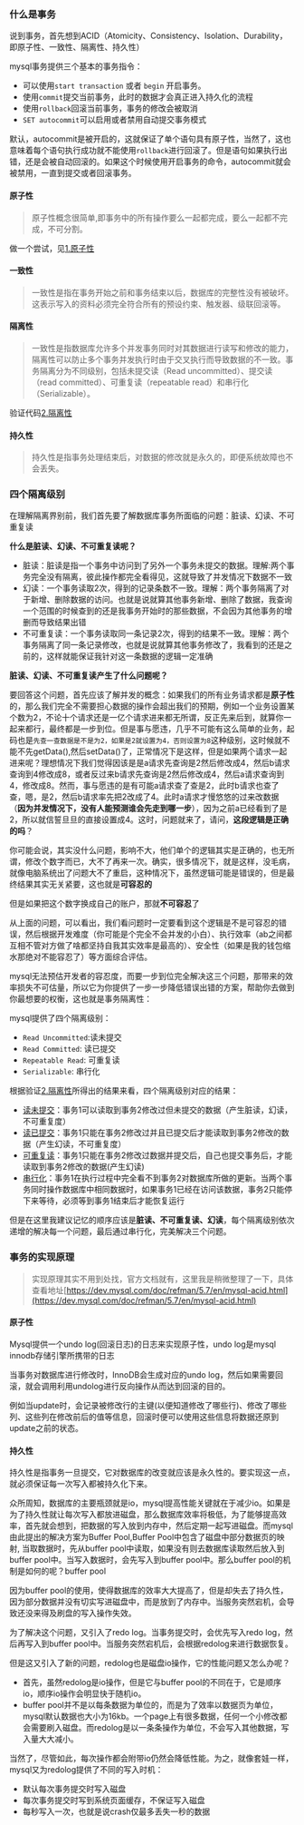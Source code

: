 ### 什么是事务

说到事务，首先想到ACID（Atomicity、Consistency、Isolation、Durability，即原子性、一致性、隔离性、持久性）

mysql事务提供三个基本的事务指令：

* 可以使用`start transaction` 或者 `begin` 开启事务。
* 使用`commit`提交当前事务，此时的数据才会真正进入持久化的流程
* 使用`rollback`回滚当前事务，事务的修改会被取消
* `SET autocommit`可以启用或者禁用自动提交事务模式

默认，autocommit是被开启的，这就保证了单个语句具有原子性，当然了，这也意味着每个语句执行成功就不能使用`rollback`进行回滚了。但是语句如果执行出错，还是会被自动回滚的。如果这个时候使用开启事务的命令，autocommit就会被禁用，一直到提交或者回滚事务。

#### 原子性

> 原子性概念很简单,即事务中的所有操作要么一起都完成，要么一起都不完成，不可分割。

做一个尝试，见[1.原子性](./1.原子性)

#### 一致性

> 一致性是指在事务开始之前和事务结束以后，数据库的完整性没有被破坏。这表示写入的资料必须完全符合所有的预设约束、触发器、级联回滚等。

#### 隔离性

> 一致性是指数据库允许多个并发事务同时对其数据进行读写和修改的能力，隔离性可以防止多个事务并发执行时由于交叉执行而导致数据的不一致。事务隔离分为不同级别，包括未提交读（Read uncommitted）、提交读（read committed）、可重复读（repeatable read）和串行化（Serializable）。

验证代码[2.隔离性](./2.隔离性)

#### 持久性

> 持久性是指事务处理结束后，对数据的修改就是永久的，即便系统故障也不会丢失。

### 四个隔离级别

在理解隔离界别前，我们首先要了解数据库事务所面临的问题：脏读、幻读、不可重复读

**什么是脏读、幻读、不可重复读呢？**

* 脏读：脏读是指一个事务中访问到了另外一个事务未提交的数据。理解:两个事务完全没有隔离，彼此操作都完全看得见，这就导致了并发情况下数据不一致
* 幻读：一个事务读取2次，得到的记录条数不一致。理解：两个事务隔离了对于新增、删除数据的访问。也就是说就算其他事务新增、删除了数据，我查询一个范围的时候查到的还是我事务开始时的那些数据，不会因为其他事务的增删而导致结果出错
* 不可重复读：一个事务读取同一条记录2次，得到的结果不一致。理解：两个事务隔离了同一条记录修改，也就是说就算其他事务修改了，我看到的还是之前的，这样就能保证我针对这一条数据的逻辑一定准确

**脏读、幻读、不可重复读产生了什么问题呢？**

要回答这个问题，首先应该了解并发的概念：如果我们的所有业务请求都是**原子性**的，那么我们完全不需要担心数据的操作会超出我们的预期，例如一个业务设置某个数为2，不论十个请求还是一亿个请求进来都无所谓，反正先来后到，就算你一起来都行，最终都是一步到位。但是事与愿违，几乎不可能有这么简单的业务，起码也是`先查一查数据是不是为2，如果是2就设置为4，否则设置为8`这种级别，这时候就不能不先getData(),然后setData()了，正常情况下是这样，但是如果两个请求一起进来呢？理想情况下我们觉得因该是是a请求先查询是2然后修改成4，然后b请求查询到4修改成8，或者反过来b请求先查询是2然后修改成4，然后a请求查询到4，修改成8。然而，事与愿违的是有可能a请求查了查是2，此时b请求也查了查，嗯，是2，然后b请求率先把2改成了4。此时a请求才慢悠悠的过来改数据（**因为并发情况下，没有人能预测谁会先走到哪一步**），因为之前a已经看到了是2，所以就信誓旦旦的直接设置成4。这时，问题就来了，请问，**这段逻辑是正确的吗**？

你可能会说，其实没什么问题，影响不大，他们单个的逻辑其实是正确的，也无所谓，修改个数字而已，大不了再来一次。确实，很多情况下，就是这样，没毛病，就像电脑系统出了问题大不了重启，这种情况下，虽然逻辑可能是错误的，但是最终结果其实无关紧要，这也就是**可容忍的**

但是如果把这个数字换成自己的账户，那就**不可容忍**了

从上面的问题，可以看出，我们看问题时一定要看到这个逻辑是不是可容忍的错误，然后根据开发难度（你可能是个完全不会并发的小白）、执行效率（ab之间都互相不管对方做了啥都坚持自我其实效率是最高的）、安全性（如果是我的钱包缩水那绝对不能容忍了）等方面综合评估。

mysql无法预估开发者的容忍度，而要一步到位完全解决这三个问题，那带来的效率损失不可估量，所以它为你提供了一步一步降低错误出错的方案，帮助你去做到你最想要的权衡，这也就是事务隔离性：

mysql提供了四个隔离级别：

* `Read Uncommitted`:读未提交
* `Read Committed`: 读已提交
* `Repeatable Read`: 可重复读
* `Serializable`: 串行化

根据验证[2.隔离性](./2.隔离性)所得出的结果来看，四个隔离级别对应的结果：

* [读未提交](./2.隔离性/1.读未提交)：事务1可以读取到事务2修改过但未提交的数据（产生脏读，幻读，不可重复度）
* [读已提交](./2.隔离性/2.读已提交)：事务1只能在事务2修改过并且已提交后才能读取到事务2修改的数据（产生幻读，不可重复度）
* [可重复读](./2.隔离性/3.可重复读)：事务1只能在事务2修改过数据并提交后，自己也提交事务后，才能读取到事务2修改的数据(产生幻读)
* [串行化](./2.隔离性/4.串行化)：事务1在执行过程中完全看不到事务2对数据库所做的更新。当两个事务同时操作数据库中相同数据时，如果事务1已经在访问该数据，事务2只能停下来等待，必须等到事务1结束后才能恢复运行

但是在这里我建议记忆的顺序应该是**脏读、不可重复读、幻读**，每个隔离级别依次递增的解决每一个问题，最后通过串行化，完美解决三个问题。

### 事务的实现原理

> 实现原理其实不用到处找，官方文档就有，这里我是稍微整理了一下，具体查看地址[https://dev.mysql.com/doc/refman/5.7/en/mysql-acid.html](https://dev.mysql.com/doc/refman/5.7/en/mysql-acid.html)

#### 原子性

Mysql提供一个undo log(回滚日志)的日志来实现原子性，undo log是mysql innodb存储引擎所携带的日志

当事务对数据库进行修改时，InnoDB会生成对应的undo log，然后如果需要回滚，就会调用利用undolog进行反向操作从而达到回滚的目的。

例如当update时，会记录被修改行的主键(以便知道修改了哪些行)、修改了哪些列、这些列在修改前后的值等信息，回滚时便可以使用这些信息将数据还原到update之前的状态。

#### 持久性

持久性是指事务一旦提交，它对数据库的改变就应该是永久性的。要实现这一点，就必须保证每一次写入都被持久化下来。

众所周知，数据库的主要瓶颈就是io，mysql提高性能关键就在于减少io。如果是为了持久性就让每次写入都放进磁盘，那么数据库效率将极低，为了能够提高效率，首先就会想到，把数据的写入放到内存中，然后定期一起写进磁盘。而mysql由此提出的解决方案为Buffer Pool,Buffer Pool中包含了磁盘中部分数据页的映射, 当取数据时，先从buffer pool中读取，如果没有则去数据库读取然后放入到buffer pool中。当写入数据时，会先写入到buffer pool中。那么buffer pool的机制是如何的呢？buffer pool

因为buffer pool的使用，使得数据库的效率大大提高了，但是却失去了持久性，因为部分数据并没有切实写进磁盘中，而是放到了内存中。当服务突然宕机，会导致还没来得及刷盘的写入操作失效。

为了解决这个问题，又引入了redo log。当事务提交时，会优先写入redo log，然后再写入到buffer pool中。当服务突然宕机后，会根据redolog来进行数据恢复。

但是这又引入了新的问题，redolog也是磁盘io操作，它的性能问题又怎么办呢？
* 首先，虽然redolog是io操作，但是它与buffer pool的不同在于，它是顺序io，顺序io操作会明显快于随机io。
* buffer pool并不是以每条数据为单位的，而是为了效率以数据页为单位，mysql默认数据也大小为16kb。一个page上有很多数据，任何一个小修改都会需要刷入磁盘。而redolog是以一条条操作为单位，不会写入其他数据，写入量大大减小。

当然了，尽管如此，每次操作都会附带io仍然会降低性能。为之，就像套娃一样，mysql又为redolog提供了不同的写入时机：
* 默认每次事务提交时写入磁盘
* 每次事务提交时写到系统页面缓存，不保证写入磁盘
* 每秒写入一次，也就是说crash仅最多丢失一秒的数据

